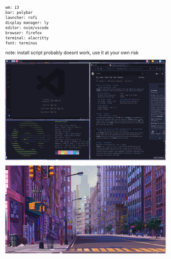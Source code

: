 ```
wm: i3
bar: polybar
launcher: rofi
display manager: ly
editor: nvim/vscode
browser: firefox
terminal: alacritty
font: terminus
```
note: install script probably doesnt work, use it at your own risk

![rice](/tokyo-night-rice.png)

![wallpaper](/Wallpapers/bg2.jpg)
